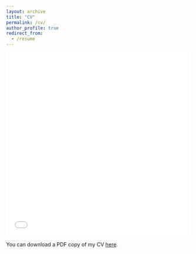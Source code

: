 ```yaml
---
layout: archive
title: "CV"
permalink: /cv/
author_profile: true
redirect_from:
  - /resume
---
```



<iframe src="/files/CV.pdf" width="100%" height="500" frameborder="no" border="0" marginwidth="0" marginheight="0"></iframe>

You can download a PDF copy of my CV [here](/files/CV.pdf).
